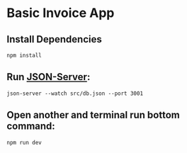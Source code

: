 # Basic Invoice App

## Install Dependencies
```
npm install
```
## Run [JSON-Server](https://github.com/typicode/json-server):
```
json-server --watch src/db.json --port 3001
```

## Open another and terminal run bottom command:
```
npm run dev
```
